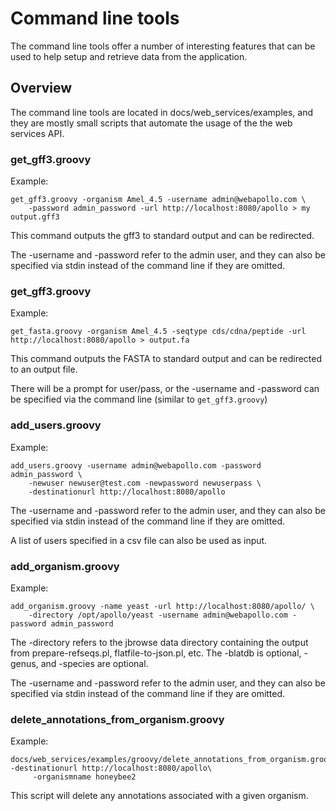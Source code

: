 # Command line tools

The command line tools offer a number of interesting features that can be used to help setup and retrieve data from the
application.


## Overview


The command line tools are located in docs/web_services/examples, and they are mostly small scripts that automate the
usage of the the web services API.

### get_gff3.groovy

Example:

``` 
get_gff3.groovy -organism Amel_4.5 -username admin@webapollo.com \
    -password admin_password -url http://localhost:8080/apollo > my output.gff3
```
This command outputs the gff3 to standard output and can be redirected.


The -username and -password refer to the admin user, and they can also be specified via stdin instead of the command
line if they are omitted.

### get_gff3.groovy

Example:

``` 
get_fasta.groovy -organism Amel_4.5 -seqtype cds/cdna/peptide -url http://localhost:8080/apollo > output.fa
```


This command outputs the FASTA to standard output and can be redirected to an output file.


There will be a prompt for user/pass, or the -username and -password can be specified via the command line (similar to
`get_gff3.groovy`)


### add_users.groovy


Example:

``` 
add_users.groovy -username admin@webapollo.com -password admin_password \
    -newuser newuser@test.com -newpassword newuserpass \
    -destinationurl http://localhost:8080/apollo
```

The -username and -password refer to the admin user, and they can also be specified via stdin instead of the command
line if they are omitted.

A list of users specified in a csv file can also be used as input.

### add_organism.groovy


Example:

``` 
add_organism.groovy -name yeast -url http://localhost:8080/apollo/ \
    -directory /opt/apollo/yeast -username admin@webapollo.com -password admin_password
```


The -directory refers to the jbrowse data directory containing the output from prepare-refseqs.pl, flatfile-to-json.pl,
etc. The -blatdb is optional, -genus, and -species are optional.

The -username and -password refer to the admin user, and they can also be specified via stdin instead of the command
line if they are omitted.


### delete_annotations_from_organism.groovy

Example:

```
docs/web_services/examples/groovy/delete_annotations_from_organism.groovy  -destinationurl http://localhost:8080/apollo\
     -organismname honeybee2
```

This script will delete any annotations associated with a given organism.



